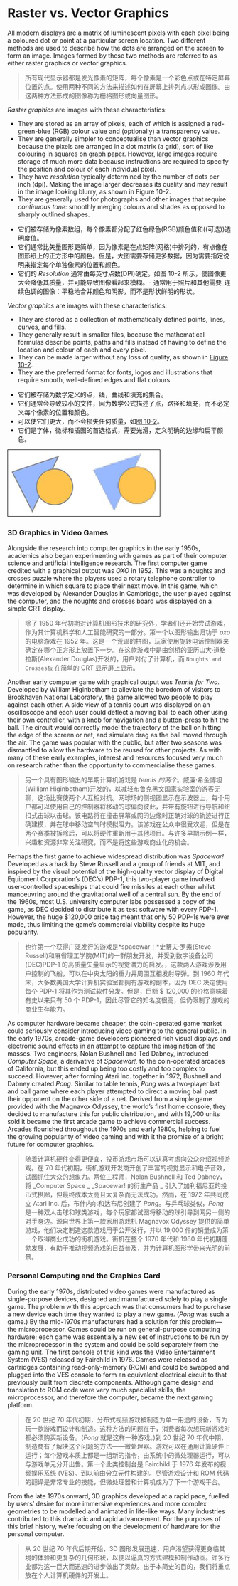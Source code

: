 # Raster vs. Vector Graphics

All modern displays are a matrix of luminescent pixels with each pixel being a coloured dot or point at a particular screen location. Two different methods are used to describe how the dots are arranged on the screen to form an image. Images formed by these two methods are referred to as either raster graphics or vector graphics.

> 所有现代显示器都是发光像素的矩阵，每个像素是一个彩色点或在特定屏幕位置的点。使用两种不同的方法来描述如何在屏幕上排列点以形成图像。由这两种方法形成的图像称为栅格图形或向量图形。

_Raster graphics_ are images with these characteristics:

- They are stored as an array of pixels, each of which is assigned a red-green-blue (RGB) colour value and (optionally) a transparency value.
- They are generally simpler to conceptualise than vector graphics because the pixels are arranged in a dot matrix (a grid), sort of like colouring in squares on graph paper. However, large images require storage of much more data because instructions are required to specify the position and colour of each individual pixel.
- They have _resolution_ typically determined by the number of dots per inch (dpi). Making the image larger decreases its quality and may result in the image looking blurry, as shown in Figure 10-2.
- They are generally used for photographs and other images that require _continuous tone_: smoothly merging colours and shades as opposed to sharply outlined shapes.

>

- 它们被存储为像素数组，每个像素都分配了红色绿色(RGB)颜色值和((可选))透明度值。
- 它们通常比矢量图形更简单，因为像素是在点矩阵(网格)中排列的，有点像在图形纸上的正方形中的颜色。但是，大图需要存储更多数据，因为需要指定说明来指定每个单独像素的位置和颜色。
- 它们的 _Resolution_ 通常由每英寸点数(DPI)确定。如图 10-2 所示，使图像更大会降低其质量，并可能导致图像看起来模糊。- 通常用于照片和其他需要_连续色调的图像：平稳地合并颜色和阴影，而不是形状鲜明的形状。

_Vector graphics_ are images with these characteristics:

- They are stored as a collection of mathematically defined points, lines, curves, and fills.
- They generally result in smaller files, because the mathematical formulas describe points, paths and fills instead of having to define the location and colour of each and every pixel.
- They can be made larger without any loss of quality, as shown in [Figure 10-2](#13_9781119183938-ch10.xhtml#c10-fig-0002).
- They are the preferred format for fonts, logos and illustrations that require smooth, well-defined edges and flat colours.

>

- 它们被存储为数学定义的点，线，曲线和填充的集合。
- 它们通常会导致较小的文件，因为数学公式描述了点，路径和填充，而不必定义每个像素的位置和颜色。
- 可以使它们更大，而不会损失任何质量，如[图 10-2](%EF%BC%8313_9781119183938-CH10.XHTML%EF%BC%83C10-FIG-0002)。
- 它们是字体，徽标和插图的首选格式，需要光滑，定义明确的边缘和扁平颜色。

![[FIGURE 10-2:](#13_9781119183938-ch10.xhtml#rc10-fig-0002) Magnified vector (left) and raster (right) graphics images](./media/images/9781119183938-fg1002.png)

### 3D Graphics in Video Games

Alongside the research into computer graphics in the early 1950s, academics also began experimenting with games as part of their computer science and artificial intelligence research. The first computer game credited with a graphical output was _OXO_ in 1952. This was a noughts and crosses puzzle where the players used a rotary telephone controller to determine in which square to place their next move. In this game, which was developed by Alexander Douglas in Cambridge, the user played against the computer, and the noughts and crosses board was displayed on a simple CRT display.

> 除了 1950 年代初期对计算机图形技术的研究外，学者们还开始尝试游戏，作为其计算机科学和人工智能研究的一部分。第一个以图形输出归功于 _oxo_ 的电脑游戏在 1952 年。这是一个荒谬的拼图，玩家使用旋转电话控制器来确定在哪个正方形上放置下一步。在这款游戏中是由剑桥的亚历山大·道格拉斯(Alexander Douglas)开发的，用户对付了计算机，而 `Noughts and Crosses板` 在简单的 CRT 显示屏上显示。

Another early computer game with graphical output was _Tennis for Two_. Developed by William Higinbotham to alleviate the boredom of visitors to Brookhaven National Laboratory, the game allowed two people to play against each other. A side view of a tennis court was displayed on an oscilloscope and each user could deflect a moving ball to each other using their own controller, with a knob for navigation and a button-press to hit the ball. The circuit would correctly model the trajectory of the ball on hitting the edge of the screen or net, and simulate drag as the ball moved through the air. The game was popular with the public, but after two seasons was dismantled to allow the hardware to be reused for other projects. As with many of these early examples, interest and resources focused very much on research rather than the opportunity to commercialise these games.

> 另一个具有图形输出的早期计算机游戏是 _tennis 的两个_。威廉·希金博坦(William Higinbotham)开发的，以减轻布鲁克黑文国家实验室的游客无聊，这场比赛使两个人互相对抗。网球场的侧视图显示在示波器上，每个用户都可以使用自己的控制器将移动的球偏向彼此，并带有旋钮进行导航和纽扣式击球以击球。该电路将在撞击屏幕或网的边缘时正确对球的轨迹进行正确建模，并在球中移动空气时模拟阻力。该游戏在公众中很受欢迎，但是在两个赛季被拆除后，可以将硬件重新用于其他项目。与许多早期示例一样，兴趣和资源非常关注研究，而不是将这些游戏商业化的机会。

Perhaps the first game to achieve widespread distribution was _Spacewar!_ Developed as a hack by Steve Russell and a group of friends at MIT, and inspired by the visual potential of the high-quality vector display of Digital Equipment Corporation’s (DEC’s) PDP-1, this two-player game involved user-controlled spaceships that could fire missiles at each other whilst manoeuvring around the gravitational well of a central sun. By the end of the 1960s, most U.S. university computer labs possessed a copy of the game, as DEC decided to distribute it as test software with every PDP-1. However, the huge $120,000 price tag meant that only 50 PDP-1s were ever made, thus limiting the game’s commercial viability despite its huge popularity.

> 也许第一个获得广泛发行的游戏是*spacewar！*史蒂夫·罗素(Steve Russell)和麻省理工学院(MIT)的一群朋友开发，并受到数字设备公司(DEC)PDP-1 的高质量矢量显示的视觉潜力的启发。，这款两人游戏涉及用户控制的飞船，可以在中央太阳的重力井周围互相发射导弹。到 1960 年代末，大多数美国大学计算机实验室都拥有游戏的副本，因为 DEC 决定使用每个 PDP-1 将其作为测试软件分发。但是，巨额 $ 120,000 的价格意味着有史以来只有 50 个 PDP-1，因此尽管它的知名度很高，但仍限制了游戏的商业生存能力。

As computer hardware became cheaper, the coin-operated game market could seriously consider introducing video gaming to the general public. In the early 1970s, arcade-game developers pioneered rich visual displays and electronic sound effects in an attempt to capture the imagination of the masses. Two engineers, Nolan Bushnell and Ted Dabney, introduced _Computer Space,_ a derivative of _Spacewar!,_ to the coin-operated arcades of California, but this ended up being too costly and too complex to succeed. However, after forming Atari Inc. together in 1972, Bushnell and Dabney created _Pong_. Similar to table tennis, _Pong_ was a two-player bat and ball game where each player attempted to direct a moving ball past their opponent on the other side of a net. Derived from a simple game provided with the Magnavox Odyssey, the world’s first home console, they decided to manufacture this for public distribution, and with 19,000 units sold it became the first arcade game to achieve commercial success. Arcades flourished throughout the 1970s and early 1980s, helping to fuel the growing popularity of video gaming and with it the promise of a bright future for computer graphics.

> 随着计算机硬件变得更便宜，投币游戏市场可以认真考虑向公众介绍视频游戏。在 70 年代初期，街机游戏开发商开创了丰富的视觉显示和电子音效，试图抓住大众的想象力。两位工程师，Nolan Bushnell 和 Ted Dabney，将 _Computer Space _ _Spacewar! 的衍生产品 _ 引入了加利福尼亚的投币式拱廊，但最终成本太高且太复杂而无法成功。然而，在 1972 年共同成立 Atari Inc. 后，布什内尔和达布尼创建了 *Pong*。与乒乓球类似，_Pong_ 是一种双人击球和球类游戏，每个玩家都试图将移动的球引导到网另一侧的对手身边。源自世界上第一款家用游戏机 Magnavox Odyssey 提供的简单游戏，他们决定制造这款游戏用于公开发行，并以 19,000 件的销量成为第一个取得商业成功的街机游戏。街机在整个 1970 年代和 1980 年代初期蓬勃发展，有助于推动视频游戏的日益普及，并为计算机图形学带来光明的前景。

### Personal Computing and the Graphics Card

During the early 1970s, distributed video games were manufactured as single-purpose devices, designed and manufactured solely to play a single game. The problem with this approach was that consumers had to purchase a new device each time they wanted to play a new game. (_Pong_ was such a game.) By the mid-1970s manufacturers had a solution for this problem—the microprocessor. Games could be run on general-purpose computing hardware; each game was essentially a new set of instructions to be run by the microprocessor in the system and could be sold separately from the gaming unit. The first console of this kind was the Video Entertainment System (VES) released by Fairchild in 1976. Games were released as cartridges containing read-only-memory (ROM) and could be swapped and plugged into the VES console to form an equivalent electrical circuit to that previously built from discrete components. Although game design and translation to ROM code were very much specialist skills, the microprocessor, and therefore the computer, became the next gaming platform.

> 在 20 世纪 70 年代初期，分布式视频游戏被制造为单一用途的设备，专为玩一款游戏而设计和制造。这种方法的问题在于，消费者每次想玩新游戏时都必须购买新设备。(_Pong_ 就是这样一种游戏。)到 20 世纪 70 年代中期，制造商有了解决这个问题的方法——微处理器。游戏可以在通用计算硬件上运行；每个游戏本质上都是一组新的指令，由系统中的微处理器运行，可以与游戏单元分开出售。第一个此类控制台是 Fairchild 于 1976 年发布的视频娱乐系统 (VES)。到以前由分立元件构建的。尽管游戏设计和 ROM 代码的翻译是非常专业的技能，但微处理器和计算机成为了下一个游戏平台。

From the late 1970s onward, 3D graphics developed at a rapid pace, fuelled by users’ desire for more immersive experiences and more complex geometries to be modelled and animated in life-like ways. Many industries contributed to this dramatic and rapid advancement. For the purposes of this brief history, we’re focusing on the development of hardware for the personal computer.

> 从 20 世纪 70 年代后期开始，3D 图形发展迅速，用户渴望获得更身临其境的体验和更复杂的几何形状，以便以逼真的方式建模和制作动画。许多行业都为这一巨大而迅速的进步做出了贡献。出于本简史的目的，我们将重点放在个人计算机硬件的开发上。
